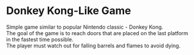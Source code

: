 # Donkey Kong-Like Game
Simple game similar to popular Nintendo classic - Donkey Kong.  
The goal of the game is to reach doors that are placed on the last platform in the fastest time possible.  
The player must watch out for falling barrels and flames to avoid dying.